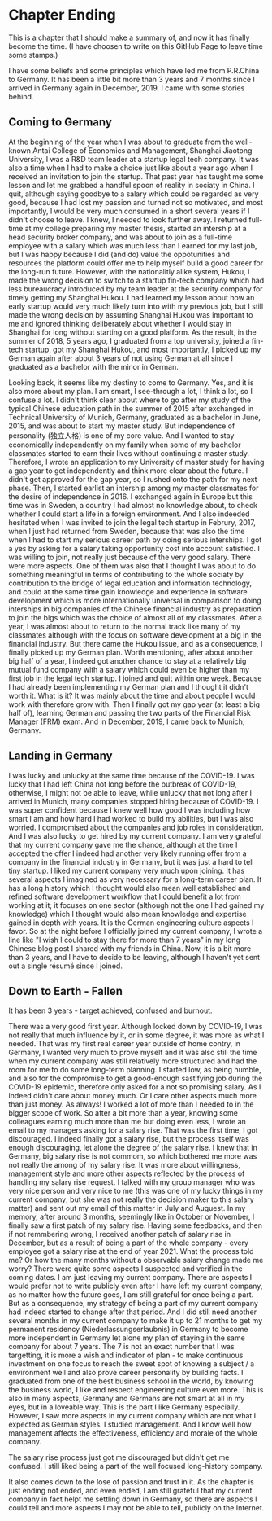 # Chapter Ending

This is a chapter that I should make a summary of, and now it has finally become the time. (I have choosen to write on this GitHub Page to leave time some stamps.)

I have some beliefs and some principles which have led me from P.R.China to Germany. It has been a little bit more than 3 years and 7 months since I arrived in Germany again in December, 2019. I came with some stories behind.


## Coming to Germany

At the beginning of the year when I was about to graduate from the well-known Antai College of Economics and Management, Shanghai Jiaotong University, I was a R&D team leader at a startup legal tech company. It was also a time when I had to make a choice just like about a year ago when I received an invitation to join the startup. That past year has taught me some lesson and let me grabbed a handful spoon of reality in sociaty in China. I quit, although saying goodbye to a salary which could be regarded as very good, because I had lost my passion and turned not so motivated, and most importantly, I would be very much consumed in a short several years if I didn't choose to leave. I knew, I needed to look further away. I returned full-time at my college preparing my master thesis, started an intership at a head security broker company, and was about to join as a full-time employee with a salary which was much less than I earned for my last job, but I was happy because I did (and do) value the oppotunities and resources the platform could offer me to help myself build a good career for the long-run future. However, with the nationalitiy alike system, Hukou, I made the wrong decision to switch to a startup fin-tech company which had less bureaucracy introduced by my team leader at the security company for timely getting my Shanghai Hukou. I had learned my lesson about how an early startup would very much likely turn into with my previous job, but I still made the wrong decision by assuming Shanghai Hukou was important to me and ignored thinking deliberately about whether I would stay in Shanghai for long without starting on a good platform. As the result, in the summer of 2018, 5 years ago, I graduated from a top university, joined a fin-tech startup, got my Shanghai Hukou, and most importantly, I picked up my German again after about 3 years of not using German at all since I graduated as a bachelor with the minor in German. 

Looking back, it seems like my destiny to come to Germany. Yes, and it is also more about my plan. I am smart, I see-through a lot, I think a lot, so I confuse a lot. I didn't think clear about where to go after my study of the typical Chinese education path in the summer of 2015 after exchanged in Technical University of Munich, Germany, graduated as a bachelor in June, 2015, and was about to start my master study. But independence of personality (独立人格) is one of my core value. And I wanted to stay economically independently on my family when some of my bachelor classmates started to earn their lives without continuing a master study. Therefore, I wrote an application to my University of master study for having a gap year to get independently and think more clear about the future. I didn't get approved for the gap year, so I rushed onto the path for my next phase. Then, I started earlist an intership among my master classmates for the desire of independence in 2016. I exchanged again in Europe but this time was in Sweden, a country I had almost no knowledge about, to check whether I could start a life in a foreign environment. And I also indeeded hesitated when I was invited to join the legal tech startup in Februry, 2017, when I just had returned from Sweden, because that was also the time when I had to start my serious career path by doing serious interships. I got a yes by asking for a salary taking opportunity cost into account satisfied. I was willing to join, not really just because of the very good salary. There were more aspects. One of them was also that I thought I was about to do something meaningful in terms of contributing to the whole sociaty by contribution to the bridge of legal education and information technology, and could at the same time gain knowledge and experience in software development which is more internationally universal in comparison to doing interships in big companies of the Chinese financial industry as preparation to join the bigs which was the choice of almost all of my classmates. After a year, I was almost about to return to the normal track like many of my classmates although with the focus on software development at a big in the financial industry. But there came the Hukou issue, and as a consequence, I finally picked up my German plan. Worth mentioning, after about another big half of a year, I indeed got another chance to stay at a relatively big mutual fund company with a salary which could even be higher than my first job in the legal tech startup. I joined and quit within one week. Because I had already been implementing my German plan and I thought it didn't worth it. What is it? It was mainly about the time and about people I would work with therefore grow with. Then I finally got my gap year (at least a big half of), learning German and passing the two parts of the Financial Risk Manager (FRM) exam. And in December, 2019, I came back to Munich, Germany.


## Landing in Germany

I was lucky and unlucky at the same time because of the COVID-19. I was lucky that I had left China not long before the outbreak of COVID-19, otherwise, I might not be able to leave, while unlucky that not long after I arrived in Munich, many companies stopped hiring because of COVID-19. I was super confident because I knew well how good I was including how smart I am and how hard I had worked to build my abilities, but I was also worried. I compromised about the companies and job roles in consideration. And I was also lucky to get hired by my current company. I am very grateful that my current company gave me the chance, although at the time I accepted the offer I indeed had another very likely running offer from a company in the financial industry in Germany, but it was just a hard to tell tiny startup. I liked my current company very much upon joining. It has several aspects I imagined as very necessary for a long-term career plan. It has a long history which I thought would also mean well established and refined software development workflow that I could benefit a lot from working at it; it focuses on one sector (although not the one I had gained my knowledge) which I thought would also mean knowledge and expertise gained in depth with years. It is the German engineering culture aspects I favor. So at the night before I officially joined my current company, I wrote a line like "I wish I could to stay there for more than 7 years" in my long Chinese blog post I shared with my friends in China. Now, it is a bit more than 3 years, and I have to decide to be leaving, although I haven't yet sent out a single résumé since I joined.


## Down to Earth - Fallen

It has been 3 years - target achieved, confused and burnout.

There was a very good first year. Although locked down by COVID-19, I was not really that much influence by it, or in some degree, it was more as what I needed. That was my first real career year outside of home contry, in Germany, I wanted very much to prove myself and it was also still the time when my current company was still relatively more structured and had the room for me to do some long-term planning. I started low, as being humble, and also for the compromise to get a good-enough sastifying job during the COVID-19 epidemic, therefore only asked for a not so promising salary. As I indeed didn't care about money much. Or I care other aspects much more than just money. As always! I worked a lot of more than I needed to in the bigger scope of work. So after a bit more than a year, knowing some colleagues earning much more than me but doing even less, I wrote an email to my managers asking for a salary rise. That was the first time, I got discouraged. I indeed finally got a salary rise, but the process itself was enough discouraging, let alone the degree of the salary rise. I knew that in Germany, big salary rise is not commom, so which bothered me more was not really the among of my salary rise. It was more about willingness, management style and more other aspects reflected by the process of handling my salary rise request. I talked with my group manager who was very nice person and very nice to me (this was one of my lucky things in my current company; but she was not really the decision maker to this salary matter) and sent out my email of this matter in July and Auguest. In my memory, after around 3 months, seemingly like in October or November, I finally saw a first patch of my salary rise. Having some feedbacks, and then if not remmbering wrong, I received another patch of salary rise in December, but as a result of being a part of the whole company - every employee got a salary rise at the end of year 2021. What the process told me? Or how the many months without a observable salary change made me worry? There were quite some aspects I suspected and verified in the coming dates. I am just leaving my current company. There are aspects I would prefer not to write publicly even after I have left my current company, as no matter how the future goes, I am still grateful for once being a part. But as a consequence, my strategy of being a part of my current company had indeed started to change after that period. And I did still need another several months in my current company to make it up to 21 months to get my permanent residency (Niederlassungserlaubnis) in Germany to become more independent in Germany let alone my plan of staying in the same company for about 7 years. The 7 is not an exact number that I was targetting, it is more a wish and indicator of plan - to make continuous investment on one focus to reach the sweet spot of knowing a subject / a environment well and also prove career personality by building facts. I graduated from one of the best business school in the world, by knowing the business world, I like and respect engineering culture even more. This is also in many aspects, Germany and Germans are not smart at all in my eyes, but in a loveable way. This is the part I like Germany especially. However, I saw more aspects in my current company which are not what I expected as German styles. I studied management. And I know well how management affects the effectiveness, efficiency and morale of the whole company.

The salary rise process just got me discouraged but didn't get me confused. I still liked being a part of the well focused long-history company. 

It also comes down to the lose of passion and trust in it. As the chapter is just ending not ended, and even ended, I am still grateful that my current company in fact helpt me settling down in Germany, so there are aspects I could tell and more aspects I may not be able to tell, publicly on the Internet. 


